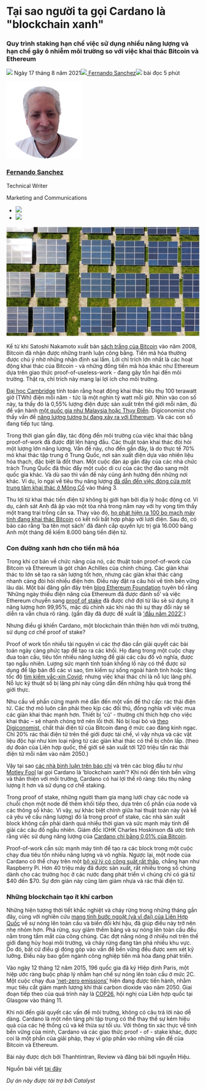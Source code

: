 # Tại sao người ta gọi Cardano là "blockchain xanh"

### **Quy trình staking hạn chế việc sử dụng nhiều năng lượng và hạn chế gây ô nhiễm môi trường so với việc khai thác Bitcoin và Ethereum**

![](img/2021-08-17-why-they-re-calling-cardano-the-green-blockchain.002.png) Ngày 17 tháng 8 năm 2021![](img/2021-08-17-why-they-re-calling-cardano-the-green-blockchain.002.png)[ Fernando Sanchez](tmp//en/blog/authors/fernando-sanchez/page-1/)![](img/2021-08-17-why-they-re-calling-cardano-the-green-blockchain.003.png) bài đọc 5 phút

![Fernando Sanchez](img/2021-08-17-why-they-re-calling-cardano-the-green-blockchain.004.png)[](tmp//en/blog/authors/fernando-sanchez/page-1/)

### [**Fernando Sanchez**](tmp//en/blog/authors/fernando-sanchez/page-1/)

Technical Writer

Marketing and Communications

- ![](img/2021-08-17-why-they-re-calling-cardano-the-green-blockchain.005.png)[](mailto:fernando.sanchez@iohk.io "Email")
- ![](img/2021-08-17-why-they-re-calling-cardano-the-green-blockchain.006.png)[](https://www.linkedin.com/in/linkedinsanchezf/ "LinkedIn")

![Tại sao người ta gọi Cardano là ](img/2021-08-17-why-they-re-calling-cardano-the-green-blockchain.007.jpeg)

Kể từ khi Satoshi Nakamoto xuất bản [sách trắng của Bitcoin](https://bitcoin.org/bitcoin.pdf) vào năm 2008, Bitcoin đã nhận được những tranh luận công bằng. Tiền mã hóa thường được chú ý nhờ những nhận định sai lầm. Lời chỉ trích lớn nhất là các hoạt động khai thác của Bitcoin - và những đồng tiền mã hóa khác như Ethereum dựa trên giao thức proof-of-useless-work - đang gây tổn hại đến môi trường. Thật ra, chỉ trích này mang lại lợi ích cho môi trường.

[Đại học Cambridge](https://cbeci.org/) tính toán rằng hoạt động khai thác tiêu thụ 100 terawatt giờ (TWh) điện mỗi năm - tức là một nghìn tỷ watt mỗi *giờ*. Nhìn vào con số này, ta thấy đó là 0,55% lượng điện được sản xuất trên thế giới mỗi năm, đủ để vận hành [một quốc gia như Malaysia hoặc Thụy Điển](https://hbr.org/2021/05/how-much-energy-does-bitcoin-actually-consume#:~:text=According%20to%20the%20Cambridge%20Center,like%20a%20lot%20of%20energy). Digiconomist cho thấy vấn đề [năng lượng tương tự đang xảy ra với Ethereum](https://digiconomist.net/ethereum-energy-consumption). Và các con số đang tiếp tục tăng.

Trong thời gian gần đây, tác động đến môi trường của việc khai thác bằng proof-of-work đã được đặt lên hàng đầu. Các thuật toán khai thác đòi hỏi một lượng lớn năng lượng. Vấn đề này, cho đến gần đây, là do thực tế 70% mỏ khai thác tập trung ở Trung Quốc, nơi sản xuất điện dựa vào nhiên liệu hóa thạch, đặc biệt là đốt than. Một cuộc đàn áp gần đây của các nhà chức trách Trung Quốc đã thúc đẩy một cuộc di cư của các thợ đào sang một quốc gia khác. Và dù sao thì vấn đề này cũng ảnh hưởng đến những nơi khác. Ví dụ, lo ngại về tiêu thụ năng lượng [đã dẫn đến việc đóng cửa một trung tâm khai thác ở Mông Cổ](https://www.cnbc.com/2021/03/02/china-bitcoin-mining-hub-to-shut-down-cryptocurrency-projects.html) vào tháng 3.

Thu lợi từ khai thác tiền điện tử không bị giới hạn bởi địa lý hoặc động cơ. Ví dụ, cảnh sát Anh đã ập vào một tòa nhà trong năm nay với hy vọng tìm thấy một trang trại trồng cần sa. Thay vào đó, [họ phát hiện ra 100 bo mạch máy tính đang khai thác Bitcoin](https://www.bbc.co.uk/news/uk-england-birmingham-57280115) có kết nối bất hợp pháp với lưới điện. Sau đó, có báo cáo rằng 'ba tên mọt sách' đã đánh cắp quyền lực trị giá 16.000 bảng Anh một tháng để kiếm 8.000 bảng tiền điện tử.

### **Con đường xanh hơn cho tiền mã hóa**

Trong khi cơ bản về chức năng của nó, các thuật toán proof-of-work của Bitcoin và Ethereum là gót chân Achilles của chính chúng. Các giàn khai thác to lớn sẽ tạo ra sản lượng tốt hơn, nhưng các giàn khai thác càng nhanh càng đòi hỏi nhiều điện hơn. Điều này đặt ra câu hỏi về tính bền vững lâu dài. Một bài đăng gần đây trên [blog Ethereum Foundation](https://blog.ethereum.org/2021/05/18/country-power-no-more/) tuyên bố rằng ‘Những ngày thiếu điện năng của Ethereum đã được đánh số’ và việc Ethereum chuyển sang [proof of stake](https://en.wikipedia.org/wiki/Proof_of_stake) đã được chờ đợi từ lâu sẽ sử dụng ít năng lượng hơn 99,95%, mặc dù chính xác khi nào thì sự thay đổi này sẽ diễn ra vẫn chưa rõ ràng. (gần đây đã được đề xuất là ['đầu năm 2022'](https://fortune.com/2021/05/24/ethereum-bitcoin-buterin-carbon-footprint-proof-of-stake/).)

Nhưng điều gì khiến Cardano, một blockchain thân thiện hơn với môi trường, sử dụng cơ chế proof of stake?

Proof of work tốn nhiều tài nguyên vì các thợ đào cần giải quyết các bài toán ngày càng phức tạp để tạo ra các khối. Họ đang trong một cuộc chạy đua toàn cầu, tiêu tốn nhiều năng lượng để giải các câu đố vô nghĩa, được tạo ngẫu nhiên. Lượng sức mạnh tính toán khổng lồ này có thể được sử dụng để lập bản đồ các vì sao, tìm kiếm sự sống ngoài hành tinh hoặc tăng tốc độ [tìm kiếm vắc-xin Covid](https://www.weforum.org/agenda/2020/03/covid-19-distributed-computing-vaccine/); nhưng việc khai thác chỉ là nỗ lực lãng phí. Nỗ lực kỹ thuật số bị lãng phí này cũng dẫn đến những hậu quả trong thế giới thực.

Nhu cầu về phần cứng mạnh mẽ dẫn đến một vấn đề thứ cấp: rác thải điện tử. Các thợ mỏ luôn cần phải theo kịp các đối thủ, đồng nghĩa với việc mua các giàn khai thác mạnh hơn. Thiết bị 'cũ' - thường chỉ thích hợp cho việc khai thác – sẽ nhanh chóng trở nên lỗi thời. Nó bị loại bỏ và [theo Digiconomist](https://digiconomist.net/bitcoin-electronic-waste-monitor/), chất thải điện tử của Bitcoin đang ở mức cao đáng kinh ngạc. Chỉ 20% rác thải điện tử trên thế giới được tái chế, vì vậy nhựa và các vật liệu độc hại như kim loại nặng từ các giàn khai thác có thể bị chôn lấp. (theo dự đoán của Liên hợp quốc, thế giới sẽ sản xuất tới 120 triệu tấn rác thải điện tử mỗi năm vào năm 2050.)

Vậy tại sao [các nhà bình luận trên báo chí](https://www.independent.co.uk/life-style/gadgets-and-tech/cardano-crypto-bitcoin-elon-musk-b1849021.html) và trên các blog đầu tư như [Motley Fool](https://www.fool.com/investing/2021/06/03/why-cryptocurrency-investors-are-excited-about-car/) lại gọi Cardano là ‘blockchain xanh’? Khi nói đến tính bền vững và thân thiện với môi trường, Cardano có hai lợi thế rõ ràng: tiêu thụ năng lượng ít hơn và sử dụng cơ chế staking.

Trong proof of stake, những người tham gia mạng lưới chạy các node và chuỗi chọn một node để thêm khối tiếp theo, dựa trên cổ phần của node và các thông số khác. Vì vậy, sự khác biệt chính giữa hai thuật toán này (và kể cả yêu về cầu năng lượng) đó là trong proof of stake, các nhà sản xuất block không cần phải dành quá nhiều thời gian và sức mạnh máy tính để giải các câu đố ngẫu nhiên. Giám đốc IOHK Charles Hoskinson đã ước tính rằng việc sử dụng năng lượng của [Cardano chỉ bằng 0,01% của Bitcoin](https://www.independent.co.uk/life-style/gadgets-and-tech/cardano-crypto-bitcoin-elon-musk-b1849021.html).

Proof-of-work cần sức mạnh máy tính để tạo ra các block trong một cuộc chạy đua tiêu tốn nhiều năng lượng và vô nghĩa. Ngược lại, một node của Cardano có thể chạy trên một [bộ xử lý có công suất rất thấp](https://armada-alliance.com/), chẳng hạn như Raspberry Pi. Hơn 40 triệu máy đã được sản xuất, rất nhiều trong số chúng dành cho các trường học ở các nước đang phát triển vì chúng chỉ có giá từ $40 đến $70. Sự đơn giản này cũng làm giảm nhựa và rác thải điện tử.

### **Những blockchain tạo ít khí carbon**

Những hiện tượng thời tiết khắc nghiệt và cháy rừng trong những tháng gần đây, cùng với nghiên cứu [mang tính bước ngoặt (và vĩ đại) của Liên Hợp Quốc](https://www.bbc.co.uk/news/science-environment-58130705) về sự nóng lên toàn cầu và biến đổi khí hậu, đã giúp điều này trở nên nhẹ nhỏm hơn. Phá rừng, suy giảm thềm băng và sự nóng lên toàn cầu đều nằm trong tầm mắt của công chúng. Các đợt nắng nóng ở nhiều nơi trên thế giới đang hủy hoại môi trường, và cháy rừng đang tàn phá nhiều khu vực. Do đó, bất cứ điều gì đóng góp vào vấn đề bền vững đều được xem xét kỹ lưỡng. Điều này bao gồm ngành công nghiệp tiền mã hóa đang phát triển.

Vào ngày 12 tháng 12 năm 2015, 196 quốc gia đã ký Hiệp định Paris, một hiệp ước ràng buộc pháp lý nhằm hạn chế sự nóng lên toàn cầu ở mức 2C. Một cuộc chạy đua ['net-zero emissions'](https://eciu.net/netzerotracker) hiện đang được tiến hành, nhằm mục tiêu cắt giảm mạnh lượng khí thải carbon dioxide vào năm 2050. Giai đoạn tiếp theo của quá trình này là [COP26](https://ukcop26.org/), hội nghị của Liên hợp quốc tại Glasgow vào tháng 11.

Khi nói đến giải quyết các vấn đề môi trường, không có câu trả lời nào dễ dàng. Cardano là một nền tảng phi tập trung có thể thay thế sự kém hiệu quả của các hệ thống cũ và kế thừa sự tối ưu. Với thông tin xác thực về tính bền vững của mình, Cardano và các giao thức proof - of - stake khác, được coi là một phần của giải pháp, thay vì góp phần vào những vấn đề của Bitcoin và Ethereum.

Bài này được dịch bởi Thanhtintran, Review và đăng bài bởi nguyễn Hiệu.

Nguồn bài viết [tại đây](https://iohk.io/en/blog/posts/2021/08/17/why-they-re-calling-cardano-the-green-blockchain/)

*Dự án này được tài trợ bởi Catalyst*
